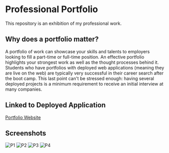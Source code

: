 # Professional Portfolio
This repository is an exhibition of my professional work.

## Why does a portfolio matter?
A portfolio of work can showcase your skills and talents to employers looking to fill a part-time or full-time position. An effective portfolio highlights your strongest work as well as the thought processes behind it. Students who have portfolios with deployed web applications (meaning they are live on the web) are typically very successful in their career search after the boot camp. This last point can't be stressed enough: having several deployed projects is a minimum requirement to receive an initial interview at many companies.

## Linked to Deployed Application
[Portfolio Website](https://c1flores.github.io/Professional-Portfolio/)

## Screenshots

![P1](https://user-images.githubusercontent.com/81927296/184971721-1d8a1a66-e894-4bc5-86b8-0714858756aa.jpg)
![P2](https://user-images.githubusercontent.com/81927296/184971801-be711bea-43af-4e7d-b8dc-c153495fa8ce.jpg)
![P3](https://user-images.githubusercontent.com/81927296/184971863-138ae413-f868-4b3d-9c5c-81a8fc05de55.jpg)
![P4](https://user-images.githubusercontent.com/81927296/184971927-b04c9cd3-97aa-44ff-8c8c-443edc6f3e6a.jpg)

